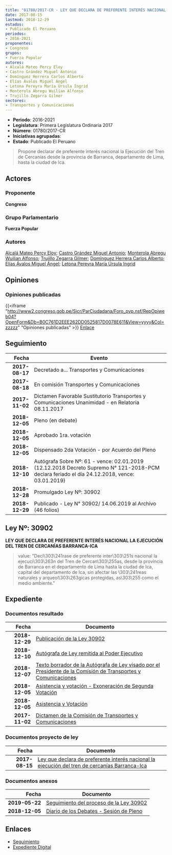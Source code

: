 ```yaml
---
title: "01780/2017-CR - LEY QUE DECLARA DE PREFERENTE INTERÉS NACIONAL LA EJECUCIÓN DEL TREN DE CERCANÍAS BARRANCA-ICA"
date: 2017-08-15
lastmod: 2018-12-29
estados:
- Publicado El Peruano
periodos:
- 2016-2021
proponentes:
- Congreso
grupos:
- Fuerza Popular
autores:
- Alcalá Mateo Percy Eloy
- Castro Grández Miguel Antonio
- Domínguez Herrera Carlos Alberto
- Elías Ávalos Miguel Ángel
- Letona Pereyra María Úrsula Ingrid
- Monterola Abregu Wuilian Alfonso
- Trujillo Zegarra Gilmer
sectores:
- Transportes y Comunicaciones
---
```

- **Periodo**: 2016-2021
- **Legislatura**: Primera Legislatura Ordinaria 2017
- **Número**: 01780/2017-CR
- **Iniciativas agrupadas**: 
- **Estado**: Publicado El Peruano

> Propone declarar de preferente interés nacional la Ejecución del Tren de Cercanías desde la provincia de Barranca, departamento de Lima, hasta la ciudad de Ica.


## Actores

### Proponente

**Congreso**

### Grupo Parlamentario

**Fuerza Popular**

### Autores

[Alcalá Mateo Percy Eloy](mailto:mailto:palcala@congreso.gob.pe); [Castro Grández Miguel Antonio](mailto:mailto:macastro@congreso.gob.pe); [Monterola Abregu Wuilian Alfonso](mailto:mailto:wmonterola@congreso.gob.pe); [Trujillo Zegarra Gilmer](mailto:mailto:gtrujilloz@congreso.gob.pe); [Domínguez Herrera Carlos Alberto](mailto:mailto:cdominguez@congreso.gob.pe); [Elías Ávalos Miguel Ángel](mailto:mailto:melias@congreso.gob.pe); [Letona Pereyra María Úrsula Ingrid](mailto:mailto:mletona@congreso.gob.pe)

## Opiniones

### Opiniones publicadas

{{<iframe "http://www2.congreso.gob.pe/Sicr/ParCiudadana/Foro_pvp.nsf/RepOpiweb04?OpenForm&Db=B0C761D2EEE262DD0525817D0078E611&View=yyyy&Col=zzzzz" "Opiniones publicadas" >}}
[Enlace](http://www2.congreso.gob.pe/Sicr/ParCiudadana/Foro_pvp.nsf/RepOpiweb04?OpenForm&Db=B0C761D2EEE262DD0525817D0078E611&View=yyyy&Col=zzzzz)


## Seguimiento

| Fecha | Evento |
|------:|--------|
| **2017-08-17** | Decretado a... Transportes y Comunicaciones |
| **2017-08-18** | En comisión Transportes y Comunicaciones |
| **2017-11-02** | Dictamen Favorable Sustitutorio Transportes y Comunicaciones Unanimidad - en Relatoría 08.11.2017 |
| **2018-12-05** | Pleno (en debate) |
| **2018-12-05** | Aprobado 1ra. votación |
| **2018-12-05** | Dispensado 2da Votación - por Acuerdo del Pleno |
| **2018-12-10** | Autógrafa Sobre Nº: 61 - vence: 02.01.2019 (12.12.2018 Decreto Supremo N° 121-2018-PCM declara feriado el día 24.12.2018, vence: 03.01.2019) |
| **2018-12-28** | Promulgado Ley Nº: 30902 |
| **2018-12-29** | Publicado - Ley N° 30902/ 14.06.2019 al Archivo (46 folios) |

## Ley Nº: 30902

**LEY QUE DECLARA DE PREFERENTE INTERÉS NACIONAL LA EJECUCIÓN DEL TREN DE CERCANÍAS BARRANCA-ICA**

> value: "Decl\303\241rase de preferente inter\303\251s nacional la ejecuci\303\263n del Tren de Cercan\303\255as, desde la provincia de Barranca en el departamento de Lima hasta la ciudad de Ica, capital del departamento de Ica, sin afectar las \303\241reas naturales y arqueol\303\263gicas protegidas, as\303\255 como el medio ambiente."


## Expediente

### Documentos resultado

| Fecha | Documento |
|------:|-----------|
| **2018-12-29** | [Publicación de la Ley 30902](http://www.leyes.congreso.gob.pe/Documentos/2016_2021/ADLP/Normas_Legales/30902-LEY.pdf) |
| **2018-12-10** | [Autógrafa de Ley remitida al Poder Ejecutivo](http://www.leyes.congreso.gob.pe/Documentos/2016_2021/ADLP/Texto_Aprobado/AU0178020181210.pdf) |
| **2018-12-07** | [Texto borrador de la Autógrafa de Ley visado por el Presidente de la Comisión de Transportes y Comunicaciones](http://www.leyes.congreso.gob.pe/Documentos/2016_2021/Texto_Borrador_de_Autografa/BAU0178020181207.pdf) |
| **2018-12-05** | [Asistencia y votación - Exoneración de Segunda Votación](http://www.leyes.congreso.gob.pe/Documentos/2016_2021/Asistencia_y_Votacion/Proyectos_de_Ley/Exoneracion_de_Segunda_Votacion/ESV0178020181205..pdf) |
| **2018-12-05** | [Asistencia y Votación](http://www.leyes.congreso.gob.pe/Documentos/2016_2021/Asistencia_y_Votacion/Proyectos_de_Ley/AV0178020181205..pdf) |
| **2017-11-02** | [Dictamen de la Comisión de Transportes y Comunicaciones](http://www.leyes.congreso.gob.pe/Documentos/2016_2021/Dictamenes/Proyectos_de_Ley/01780DC23MAY20171102..pdf) |

### Documentos proyecto de ley

| Fecha | Documento |
|------:|-----------|
| **2017-08-15** | [Ley que declara de preferente interés nacional la ejecución del tren de cercanías Barranca-Ica](http://www.leyes.congreso.gob.pe/Documentos/2016_2021/Proyectos_de_Ley_y_de_Resoluciones_Legislativas/PL0178020170815..PDF) |

### Documentos anexos

| Fecha | Documento |
|------:|-----------|
| **2019-05-22** | [Seguimiento del proceso de la Ley 30902](http://www.leyes.congreso.gob.pe/Documentos/2016_2021/Seguimiento_de_Proyectos_de_Ley/01780PL20190522.pdf) |
| **2018-12-05** | [Diario de los Debates - Sesión de Pleno](http://www2.congreso.gob.pe/Sicr/DiarioDebates/Publicad.nsf/SesionesPleno/05256D6E0073DFE90525835B0054F69A/$FILE/PLO-2018-17.pdf) |

## Enlaces

- [Seguimiento](http://www2.congreso.gob.pe/Sicr/TraDocEstProc/CLProLey2016.nsf/f7fff46988ca05b1052578e100829cc7/c4ebe169f2782be30525817d00746d2d?OpenDocument)
- [Expediente Digital](http://www2.congreso.gob.pe/Sicr/TraDocEstProc/Expvirt_2011.nsf/visbusqptramdoc1621/01780?opendocument)

